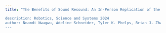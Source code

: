 ```yaml
---
title: "The Benefits of Sound Resound: An In-Person Replication of the Ability of Character-Like Robot Sound to Improve Perceived Social Warmth” 

description: Robotics, Science and Systems 2024 
author: Nnamdi Nwagwu, Adeline Schneider, Tyler K. Phelps, Brian J. Zhang, and Naomi T. Fitter.
---
```


